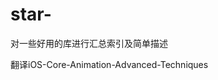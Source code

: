 # star-
对一些好用的库进行汇总索引及简单描述


<a harf="https://github.com/AttackOnDobby/iOS-Core-Animation-Advanced-Techniques">翻译iOS-Core-Animation-Advanced-Techniques</a>


    

